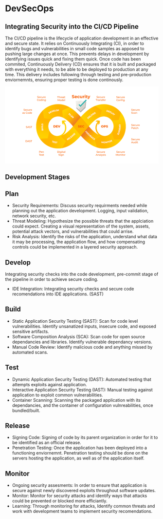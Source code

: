# DevSecOps

## Integrating Security into the CI/CD Pipeline
The CI/CD pipeline is the lifecycle of application development in an effective and secure state. It relies on Continuously Integrating (CI), in order to identify bugs and vulnerabilities in small code samples as apposed to pushing large changes at once. This prevents delays in development by identifying issues quick and fixing them quick. Once code has been commited, Continuously Delivery (CD) ensures that it is built and packaged with everything it needs, to be able to be deployed to production at any time. This delivery includes following through testing and pre-production enviornemnts, ensuring proper testing is done continously. 

![ ](https://github.com/NetSecQuin/Quintessence/blob/main/images/devsecopslifecycle.webp)

## Development Stages

## Plan

- Security Requirements: Discuss security requirments needed while planning out the application development. Logging, input validation, network security, etc. 
- Threat Modeling: Hypothesize the possible threats that the applciation could expect. Creating a visual representation of the system, assets, potential attack vectors, and vulnerabilities that could arrise.
- Risk Analysis: Identify the risks of the application, understand what data it may be processing, the application flow, and how compensating controls could be implemented in a layered security approach. 

## Develop
Integrating security checks into the code development, pre-commit stage of the pipeline in order to achieve secure coding. 

- IDE Integration: Integrating security checks and secure code recomendations into IDE applications. (SAST)

## Build

- Static Application Security Testing (SAST): Scan for code level vulnerabilities. Identify unsanatized inputs, insecure code, and exposed sensitive artifacts. 
- Software Composition Analysis (SCA): Scan code for open source dependancies and libraries. Identify vulnerable dependancy versions.
- Manual Code Review: Identify malicious code and anything missed by automated scans.

## Test

- Dynamic Application Security Testing (DAST): Automated testing that attempts exploits against application.
- Interactive Application Security Testing (IAST): Manual testing against application to exploit common vulnerabilities.
- Container Scanning: Scanning the packaged application with its dependancies, and the container of configuration vulnreabilities, once bundled/built.

## Release

- Signing Code: Signing of code by its parent organization in order for it to be identified as an official release.
- Penetration Testing: Once the application has been deployed into a functioning enviornemnt. Penetration testing should be done on the servers hosting the application, as well as of the application itself.


## Monitor
- Ongoing security assesments: In order to ensure that application is secure against newly discovered exploits throughout software updates.
- Monitor: Monitor for security attacks and identify ways that attacks could be prevented or blocked more efficiantly.
- Learning: Through monitoring for attacks, Identify common threats and work with development teams to implement security recomendations.

